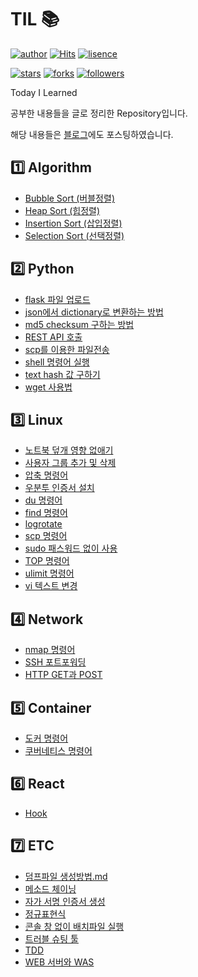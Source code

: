 # TIL 📚

[![author](https://img.shields.io/badge/Author-minyong--jeong-blue?style=flat-square)](https://github.com/minyong-jeong)
[![Hits](https://hits.seeyoufarm.com/api/count/incr/badge.svg?url=https%3A%2F%2Fgithub.com%2Fminyong-jeong%2FTIL&count_bg=%233B72D9&title_bg=%23555555&icon=&icon_color=%23E7E7E7&title=hits&edge_flat=true)](https://hits.seeyoufarm.com)
[![lisence](https://img.shields.io/github/license/minyong-jeong/TIL?style=flat-square)](https://github.com/minyong-jeong/TIL/blob/master/LICENSE)

[![stars](https://img.shields.io/github/stars/minyong-jeong/TIL?style=flat-square&label=Star)](https://github.com/minyong-jeong/TIL/stargazers)
[![forks](https://img.shields.io/github/forks/minyong-jeong/TIL?style=flat-square&label=Fork)](https://github.com/minyong-jeong/TIL/network/members)
[![followers](https://img.shields.io/github/followers/minyong-jeong?style=flat-square&label=Follow)](https://github.com/minyong-jeong?tab=followers)

Today I Learned

공부한 내용들을 글로 정리한 Repository입니다.

해당 내용들은 [블로그](https://my-devblog.tistory.com)에도 포스팅하였습니다.

## 1️⃣ Algorithm

- [Bubble Sort (버블정렬)](./algorithm/sort/bubble_sort.md)
- [Heap Sort (힙정렬)](./algorithm/sort/heap_sort.md)
- [Insertion Sort (삽입정렬)](./algorithm/sort/insertion_sort.md)
- [Selection Sort (선택정렬)](./algorithm/sort/selection_sort.md)

## 2️⃣ Python

- [flask 파일 업로드](./python/flask_파일_업로드.md)
- [json에서 dictionary로 변환하는 방법](./python/json에서_dictionary로_변환하는_방법.md)
- [md5 checksum 구하는 방법](./python/md5_checksum_구하는_방법.md)
- [REST API 호출](./python/REST_API_호출.md)
- [scp를 이용한 파일전송](./python/scp를_이용한_파일전송.md)
- [shell 명령어 실행](./python/shell_명령어_실행.md)
- [text hash 값 구하기](./python/text_hash_값_구하기.md)
- [wget 사용법](./python/wget_사용법.md)

## 3️⃣ Linux

- [노트북 덮개 영향 없애기](./linux/리눅스_노트북_덮개_영향_없애기.md)
- [사용자 그룹 추가 및 삭제](./linux/사용자_그룹_추가_및_삭제.md)
- [압축 명령어](./linux/압축_명령어.md)
- [우분투 인증서 설치](./linux/우분투_인증서_설치.md)
- [du 명령어](./linux/du_명령어.md)
- [find 명령어](./linux/find_명령어.md)
- [logrotate](./linux/logrotate.md)
- [scp 명령어](./linux/scp_명령어.md)
- [sudo 패스워드 없이 사용](./linux/sudo_패스워드_없이_사용.md)
- [TOP 명령어](./linux/TOP_명령어.md)
- [ulimit 명령어](./linux/ulimit_명령어.md)
- [vi 텍스트 변경](./linux/vi_텍스트_변경.md)

## 4️⃣ Network

- [nmap 명령어](./network/nmap_명령어.md)
- [SSH 포트포워딩](./network/SSH_포트포워딩.md)
- [HTTP GET과 POST](./network/HTTP_GET과_POST.md)

## 5️⃣ Container

- [도커 명령어](./container/도커_명령어.md)
- [쿠버네티스 명령어](./container/쿠버네티스_명령어.md)

## 6️⃣ React

- [Hook](./react/Hook.md)

## 7️⃣ ETC

- [덤프파일 생성방법.md](./etc/덤프파일_생성방법.md)
- [메소드 체이닝](./etc/메소드_체이닝.md)
- [자가 서명 인증서 생성](./etc/자가_서명_인증서_생성.md)
- [정규표현식](./etc/정규표현식.md)
- [콘솔 창 없이 배치파일 실행](./etc/콘솔_창_없이_배치파일_실행.md)
- [트러블 슈팅 툴](./etc/트러블_슈팅_툴.md)
- [TDD](./etc/TDD.md)
- [WEB 서버와 WAS](./etc/WEB_서버와_WAS.md)
